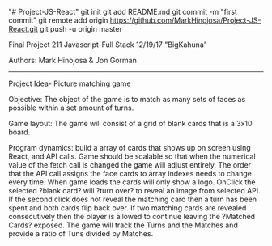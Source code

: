 "# Project-JS-React"  git init git add README.md git commit -m "first commit" git remote add origin https://github.com/MarkHinojosa/Project-JS-React.git git push -u origin master

Final Project
211 Javascript-Full Stack
12/19/17
"BigKahuna"

Authors:
Mark Hinojosa
&
Jon Gorman
___________________________________________________________________________________
Project Idea-
Picture matching game

Objective:
The object of the game is to match as many sets of faces as possible within a set amount of turns.

Game layout:
The game will consist of a grid of blank cards that is a 3x10 board.

Program dynamics:
build a array of cards that shows up on screen using React, and API calls.
Game should be scalable so that when the numerical value of the fetch call is changed the game will adjust entirely.
The order that the API call assigns the face cards to array indexes needs to change every time.
When game loads the cards will only show a  logo.
OnClick the selected ?blank card? will ?turn over? to reveal an image from selected API.
If the second click does not reveal the matching card then a turn has been spent and both cards flip back over.
If two matching cards are revealed consecutively then the player is allowed to continue leaving the ?Matched Cards? exposed.
The game will track the Turns and the Matches and provide a ratio of Tuns divided by Matches.
